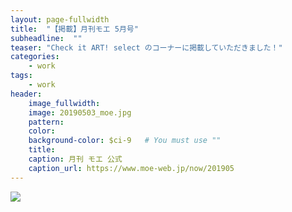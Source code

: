 ```yaml
---
layout: page-fullwidth
title:  "【掲載】月刊モエ 5月号"
subheadline:  ""
teaser: "Check it ART! select のコーナーに掲載していただきました！"
categories:
    - work
tags:
    - work
header:
    image_fullwidth:
    image: 20190503_moe.jpg
    pattern:
    color:
    background-color: $ci-9   # You must use ""
    title:
    caption: 月刊 モエ 公式
    caption_url: https://www.moe-web.jp/now/201905
---
```


![](https://lh3.googleusercontent.com/pw/ACtC-3dB9Q0H7BhDzjitnmgKlLF58OhYmQq6-MVyPWU4kdsW5kOxtUxTcofSaAX_li_Y_FJRKxkRmocpzgOLLNQBj0whGd2nANdyF68rWnfzQUmlWWLeu_JXFTJd7ic6qSme96bvKBUcQj4chrpW5XW49Wo1=w557-h532-no?authuser=2)